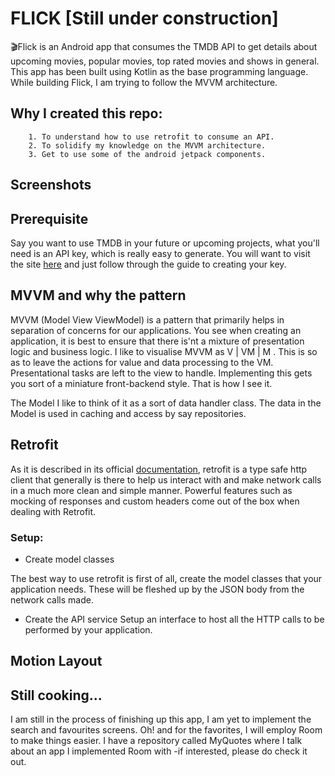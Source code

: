 # FLICK [Still under construction]
🎬Flick is
an Android app that consumes the TMDB API to get details about upcoming movies, popular movies, top rated movies and shows in general. This app has been built using Kotlin as the base programming language. While building Flick, I am trying to follow the MVVM architecture.

## Why I created this repo:
        1. To understand how to use retrofit to consume an API.
        2. To solidify my knowledge on the MVVM architecture.
        3. Get to use some of the android jetpack components. 

## Screenshots
[images]:https://ibb.co/khKWKhC


## Prerequisite
Say you want to use TMDB in your future or upcoming projects, what you'll need is an API key, which is really easy to generate. You will want to visit the site [here](https://developers.themoviedb.org/3/getting-started/introduction) and just follow through the guide to creating your key.

## MVVM and why the pattern
MVVM (Model View ViewModel) is a pattern that primarily helps in separation of concerns for our applications. You see when creating an application, it is best to ensure that there is'nt a mixture of presentation logic and business logic. I like to visualise MVVM as V | VM | M . This is so as to leave the actions for value and data processing to the VM. Presentational tasks are left to the view to handle. Implementing this gets you sort of a miniature front-backend style. That is how I see it. 

The Model I like to think of it as a sort of data handler class. The data in the Model is used in caching and access by say repositories.


## Retrofit
As it is described in its official [documentation](https://square.github.io/retrofit/), retrofit is a type safe http client that generally is there to help us interact with and make network calls in a much more clean and simple manner. Powerful features such as mocking of responses and custom headers come out of the box when dealing with Retrofit. 

### Setup:

 * Create model classes

The best way to use retrofit is first of all, create the model classes that your application needs. These will be fleshed up by the JSON body from the network calls made.

 * Create the API service
Setup an interface to host all the HTTP calls to be performed by your application.


## Motion Layout


## Still cooking...
I am still in the process of finishing up this app, I am yet to implement the search and favourites screens. Oh! and for the favorites, I will employ Room to make things easier. I have a repository called MyQuotes where I talk about an app I implemented Room with -if interested, please do check it out. 